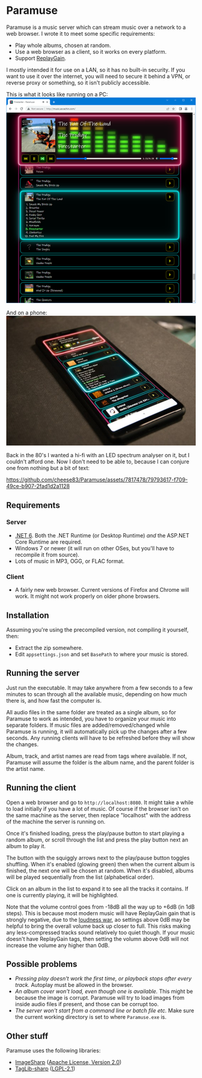 # Paramuse

Paramuse is a music server which can stream music over a network to a web browser. I wrote it to meet some specific requirements:

* Play whole albums, chosen at random.
* Use a web browser as a client, so it works on every platform.
* Support [ReplayGain](https://en.wikipedia.org/wiki/ReplayGain).

I mostly intended it for use on a LAN, so it has no built-in security. If you want to use it over the internet, you will need to secure it behind a VPN, or reverse proxy or something, so it isn't publicly accessible.

This is what it looks like running on a PC:  
![Desktop screenshot](Screenshots/Desktop.png)

And on a phone:  
![Phone screenshot](Screenshots/Phone.jpg)

Back in the 80's I wanted a hi-fi with an LED spectrum analyser on it, but I couldn't afford one. Now I don't need to be able to, because I can conjure one from nothing but a bit of text:

https://github.com/cheese83/Paramuse/assets/7817478/79793617-f709-49ce-b907-2fad1d2a1128

## Requirements

### Server

* [.NET 6](https://dotnet.microsoft.com/en-us/download/dotnet/6.0). Both the .NET Runtime (or Desktop Runtime) _and_ the ASP.NET Core Runtime are required.
* Windows 7 or newer (it will run on other OSes, but you'll have to recompile it from source).
* Lots of music in MP3, OGG, or FLAC format.

### Client

* A fairly new web browser. Current versions of Firefox and Chrome will work. It might not work properly on older phone browsers.

## Installation

Assuming you're using the precompiled version, not compiling it yourself, then:

* Extract the zip somewhere.
* Edit `appsettings.json` and set `BasePath` to where your music is stored.

## Running the server

Just run the executable. It may take anywhere from a few seconds to a few minutes to scan through all the available music, depending on how much there is, and how fast the computer is.

All audio files in the same folder are treated as a single album, so for Paramuse to work as intended, you have to organize your music into separate folders. If music files are added/removed/changed while Paramuse is running, it will automatically pick up the changes after a few seconds. Any running clients will have to be refreshed before they will show the changes.

Album, track, and artist names are read from tags where available. If not, Paramuse will assume the folder is the album name, and the parent folder is the artist name.

## Running the client

Open a web browser and go to `http://localhost:8080`. It might take a while to load initially if you have a lot of music. Of course if the browser isn't on the same machine as the server, then replace "localhost" with the address of the machine the server is running on.

Once it's finished loading, press the play/pause button to start playing a random album, or scroll through the list and press the play button next an album to play it.

The button with the squiggly arrows next to the play/pause button toggles shuffling. When it's enabled (glowing green) then when the current album is finished, the next one will be chosen at random. When it's disabled, albums will be played sequentially from the list (alphabetical order).

Click on an album in the list to expand it to see all the tracks it contains. If one is currently playing, it will be highlighted.

Note that the volume control goes from -18dB all the way up to +6dB (in 1dB steps). This is because most modern music will have ReplayGain gain that is strongly negative, due to the [loudness war](https://en.wikipedia.org/wiki/Loudness_war), ao settings above 0dB may be helpful to bring the overall volume back up closer to full. This risks making any less-compressed tracks sound relatively too quiet though. If your music doesn't have ReplayGain tags, then setting the volumn above 0dB will not increase the volume any higher than 0dB.

## Possible problems

* _Pressing play doesn't work the first time, or playback stops after every track._ Autoplay must be allowed in the browser.
* _An album cover won't load, even though one is available._ This might be because the image is corrupt. Paramuse will try to load images from inside audio files if present, and those can be corrupt too.
* _The server won't start from a command line or batch file etc._ Make sure the current working directory is set to where `Paramuse.exe` is.

## Other stuff

Paramuse uses the following libraries:
* [ImageSharp](https://github.com/SixLabors/ImageSharp) ([Apache License, Version 2.0](<Library Licenses/LICENSE-2.0.txt>))
* [TagLib-sharp](https://github.com/mono/taglib-sharp) ([LGPL-2.1](<Library Licenses/COPYING>))
